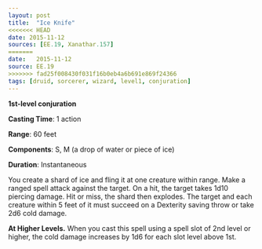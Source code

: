 ```yaml
---
layout: post
title:  "Ice Knife"
<<<<<<< HEAD
date: 2015-11-12
sources: [EE.19, Xanathar.157]
=======
date:   2015-11-12
source: EE.19
>>>>>>> fad25f008430f031f16b0eb4a6b691e869f24366
tags: [druid, sorcerer, wizard, level1, conjuration]
---
```


**1st-level conjuration**

**Casting Time**: 1 action

**Range**: 60 feet

**Components**: S, M (a drop of water or piece of ice)

**Duration**: Instantaneous

You create a shard of ice and fling it at one creature within range. Make a ranged spell attack against the target. On a hit, the target takes 1d10 piercing damage. Hit or miss, the shard then explodes. The target and each creature within 5 feet of it must succeed on a Dexterity saving throw or take 2d6 cold damage.

**At Higher Levels.** When you cast this spell using a spell slot of 2nd level or higher, the cold damage increases by 1d6 for each slot level above 1st.
